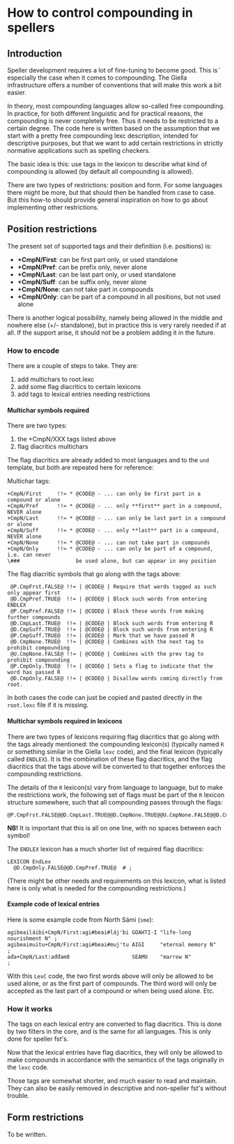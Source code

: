 # How to control compounding in spellers

## Introduction


Speller development requires a lot of fine-tuning to become good. This is¨
especially the case when it comes to compounding. The Giella infrastructure
offers a number of conventions that will make this work a bit easier.


In theory, most compounding languages allow so-called free compounding. In
practice, for both different linguistic and for practical reasons, the
compounding is never completely free. Thus it needs to be restricted to a
certain degree. The code here is written based on the assumption that we start
with a pretty free compounding lexc description, intended for descriptive
purposes, but that we want to add certain restrictions in strictly normative
applications such as spelling checkers.


The basic idea is this: use tags in the lexicon to describe what kind of
compounding is allowed (by default all compounding is allowed).


There are two types of restrictions: position and form. For some languages
there might be more, but that should then be handled from case to case. But
this how-to should provide general inspiration on how to go about implementing
other restrictions.


## Position restrictions


The present set of supported tags and their definition (i.e. positions) is:


* **+CmpN/First**:  can be first part only, or used standalone
* **+CmpN/Pref**:  can be prefix only, never alone
* **+CmpN/Last**:  can be last part only, or used standalone
* **+CmpN/Suff**:  can be suffix only, never alone
* **+CmpN/None**:  can not take part in compounds
* **+CmpN/Only**:  can be part of a compound in all positions, but not used alone


There is another logical possibility, namely being allowed in the middle and
nowhere else (+/- standalone), but in practice this is very rarely needed if at
all. If the support arise, it should not be a problem adding it in the future.


### How to encode


There are a couple of steps to take. They are:


1. add multichars to root.lexc
1. add some flag diacritics to certain lexicons
1. add tags to lexical entries needing restrictions


#### Multichar symbols required


There are two types:


1. the +CmpN/XXX tags listed above
1. flag diacritics multichars


The flag diacritics are already added to most languages and to the `und`
template, but both are repeated here for reference:


Multichar tags:


```
+CmpN/First     !!≈ * @CODE@ - ... can only be first part in a compound or alone
+CmpN/Pref      !!≈ * @CODE@ - ... only **first** part in a compound, NEVER alone
+CmpN/Last      !!≈ * @CODE@ - ... can only be last part in a compound or alone
+CmpN/Suff      !!≈ * @CODE@ - ... only **last** part in a compound, NEVER alone
+CmpN/None      !!≈ * @CODE@ - ... can not take part in compounds
+CmpN/Only      !!≈ * @CODE@ - ... can only be part of a compound, i.e. can never
\###                  be used alone, but can appear in any position
```


The flag diacritic symbols that go along with the tags above:
```
 @P.CmpFrst.FALSE@ !!≈ | @CODE@ | Require that words tagged as such only appear first
 @D.CmpPref.TRUE@  !!≈ | @CODE@ | Block such words from entering ENDLEX
 @P.CmpPref.FALSE@ !!≈ | @CODE@ | Block these words from making further compounds
 @D.CmpLast.TRUE@  !!≈ | @CODE@ | Block such words from entering R
 @D.CmpSuff.TRUE@  !!≈ | @CODE@ | Block such words from entering R
 @P.CmpSuff.TRUE@  !!≈ | @CODE@ | Mark that we have passed R
 @D.CmpNone.TRUE@  !!≈ | @CODE@ | Combines with the next tag to prohibit compounding
 @U.CmpNone.FALSE@ !!≈ | @CODE@ | Combines with the prev tag to prohibit compounding
 @P.CmpOnly.TRUE@  !!≈ | @CODE@ | Sets a flag to indicate that the word has passed R
 @D.CmpOnly.FALSE@ !!≈ | @CODE@ | Disallow words coming directly from root.
```


In both cases the code can just be copied and pasted directly in the
`root.lexc` file if it is missing.


#### Multichar symbols required in lexicons


There are two types of lexicons requiring flag diacritics that go along with the
tags already mentioned: the compounding lexicon(s) (typically named `R` or
something similar in the Giella `lexc` code), and the final lexicon (typically
called `ENDLEX`). It is the combination of these flag diacritics, and the
flag diacritics that the tags above will be converted to that together enforces
the compounding restrictions.


The details of the `R` lexicon(s) vary from language to language, but to make
the restrictions work, the following set of flags must be part of the `R`
lexicon structure somewhere, such that all compounding passes through the flags:


```
@P.CmpFrst.FALSE@@D.CmpLast.TRUE@@D.CmpNone.TRUE@@U.CmpNone.FALSE@@D.CmpHyph.TRUE@@U.CmpHyph.FALSE@@P.CmpOnly.TRUE@@P.CmpPref.FALSE@@D.CmpSuff.TRUE@@P.CmpSuff.TRUE@
```


**NB!** It is important that this is all on one line, with no spaces between
each symbol!


The `ENDLEX` lexicon has a much shorter list of required flag diacritics:


```
LEXICON EndLex
  @D.CmpOnly.FALSE@@D.CmpPref.TRUE@  # ;
```


(There might be other needs and requirements on this lexicon, what is listed
here is only what is needed for the compounding restrictions.)


#### Example code of lexical entries


Here is some example code from North Sámi (`sme`):


```
agibeailáibi+CmpN/First:agi#beai#láj'bi GOAHTI-I "life-long nourishment N" ;
agibeaimuitu+CmpN/First:agi#beai#muj'tu AIGI     "eternal memory N"        ;
ađa+CmpN/Last:ađđam8                    SEAMU    "marrow N"                ;
```


With this `LexC` code, the two first words above will only be allowed to be
used alone, or as the first part of compounds. The third word will only be
accepted as the last part of a compound or when being used alone. Etc.


### How it works


The tags on each lexical entry are converted to flag diacritics.
This is done by two filters in the core, and is the same for all languages.
This is only done for speller fst's.


Now that the lexical entries have flag diacritics, they will only be allowed to
make compounds in accordance with the semantics of the tags originally in the
`lexc` code.


Those tags are somewhat shorter, and much easier to read and maintain. They can
also be easily removed in descriptive and non-speller fst's without trouble.


## Form restrictions


To be written.
